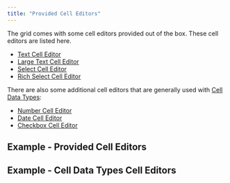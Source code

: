 ```yaml
---
title: "Provided Cell Editors"
---
```


The grid comes with some cell editors provided out of the box. These cell editors are listed here.

- [Text Cell Editor](/provided-cell-editors-text/)
- [Large Text Cell Editor](/provided-cell-editors-large-text/)
- [Select Cell Editor](/provided-cell-editors-select/)
- [Rich Select Cell Editor](/provided-cell-editors-rich-select/) <enterprise-icon>

There are also some additional cell editors that are generally used with [Cell Data Types](/cell-data-types/):

- [Number Cell Editor](/provided-cell-editors-number/)
- [Date Cell Editor](/provided-cell-editors-date/)
- [Checkbox Cell Editor](/provided-cell-editors-checkbox/)

## Example - Provided Cell Editors

<grid-example title='Editors' name='editors' type='generated' options='{ "enterprise": true, "modules": ["clientside","richselect"] }'></grid-example>

## Example - Cell Data Types Cell Editors


<grid-example title='Cell Data Type Editors' name='cell-data-type-editors' type='generated'></grid-example>

